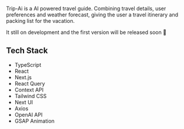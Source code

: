 Trip-Ai is a AI powered travel guide. 
Combining travel details, user preferences and weather forecast, giving the user a travel itinerary and packing list for the vacation. 

It still on development and the first version will be released soon 🚀

## Tech Stack
- TypeScript
- React
- Next.js
- React Query
- Context API
- Tailwind CSS
- Next UI
- Axios
- OpenAI API
- GSAP Animation

